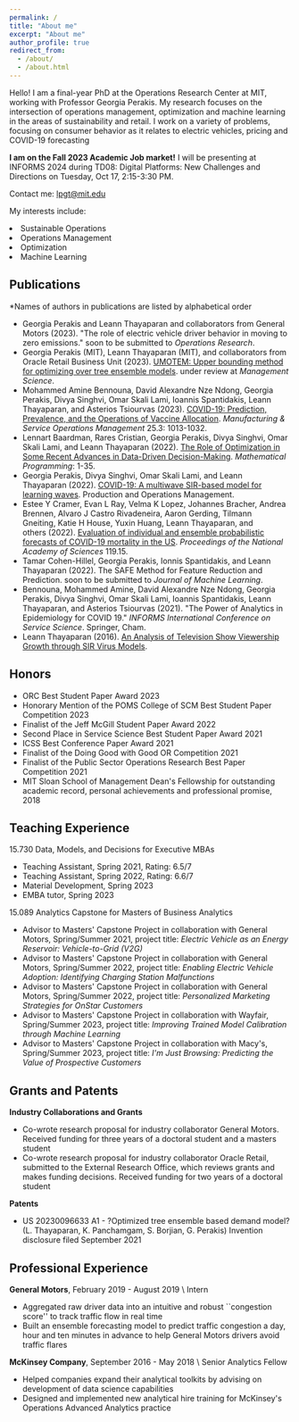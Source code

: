 ```yaml
---
permalink: /
title: "About me"
excerpt: "About me"
author_profile: true
redirect_from: 
  - /about/
  - /about.html
---
```


Hello! I am a final-year PhD at the Operations Research Center at MIT, working with Professor Georgia Perakis. My research focuses on the intersection of operations management, optimization and machine learning in the areas of sustainability and retail. I work on a variety of problems, focusing on consumer behavior as it relates to electric vehicles, pricing and COVID-19 forecasting

**I am on the Fall 2023 Academic Job market!** I will be presenting at INFORMS 2024 during TD08: Digital Platforms: New Challenges and Directions on Tuesday, Oct 17, 2:15-3:30 PM. 

Contact me: lpgt@mit.edu

My interests include:
<li>Sustainable Operations</li><li>Operations Management</li><li>Optimization</li><li>Machine Learning</li>


## Publications

\*Names of authors in publications are listed by alphabetical order

* Georgia Perakis and Leann Thayaparan and collaborators from General Motors (2023). "The role of electric vehicle driver behavior in moving to zero emissions." soon to be submitted to *Operations Research*.
* Georgia Perakis (MIT), Leann Thayaparan (MIT), and collaborators from Oracle Retail Business Unit (2023). [UMOTEM: Upper bounding
method for optimizing over tree ensemble models](https://papers.ssrn.com/sol3/papers.cfm?abstract_id=3972341). under review at *Management Science*.
* Mohammed Amine Bennouna, David Alexandre Nze Ndong, Georgia Perakis, Divya Singhvi, Omar Skali Lami, Ioannis Spantidakis, Leann Thayaparan, and Asterios Tsiourvas (2023). [COVID-19: Prediction, Prevalence, and the Operations of Vaccine Allocation](https://pubsonline.informs.org/doi/abs/10.1287/msom.2022.1160). *Manufacturing & Service Operations Management* 25.3: 1013-1032.
* Lennart Baardman, Rares Cristian, Georgia Perakis, Divya Singhvi, Omar Skali Lami, and Leann Thayaparan (2022). [The Role of Optimization in Some Recent Advances in Data-Driven Decision-Making](https://link.springer.com/article/10.1007/s10107-022-01874-9). *Mathematical Programming*: 1-35.
* Georgia Perakis, Divya Singhvi, Omar Skali Lami, and Leann Thayaparan (2022). [COVID-19: A multiwave SIR-based model for learning waves](https://onlinelibrary.wiley.com/doi/pdf/10.1111/poms.13681). Production and Operations Management.
* Estee Y Cramer, Evan L Ray, Velma K Lopez, Johannes Bracher, Andrea Brennen, Alvaro J Castro Rivadeneira, Aaron Gerding, Tilmann Gneiting, Katie H House, Yuxin Huang, Leann Thayaparan, and others (2022). [Evaluation of individual and ensemble probabilistic forecasts of COVID-19 mortality in the US](`). *Proceedings of the National Academy of Sciences* 119.15.
* Tamar Cohen-Hillel, Georgia Perakis, Ionnis Spantidakis, and Leann Thayaparan (2022). The SAFE Method for Feature Reduction and Prediction. soon to be submitted to *Journal of Machine Learning*.
* Bennouna, Mohammed Amine, David Alexandre Nze Ndong, Georgia Perakis, Divya Singhvi, Omar Skali Lami, Ioannis Spantidakis, Leann Thayaparan, and Asterios Tsiourvas (2021). "The Power of Analytics in Epidemiology for COVID 19." *INFORMS International Conference on Service Science*. Springer, Cham.
* Leann Thayaparan (2016). [An Analysis of Television Show Viewership Growth through SIR Virus Models](https://dataspace.princeton.edu/handle/88435/dsp01fq977x201).

## Honors
* ORC Best Student Paper Award 2023
* Honorary Mention of the POMS College of SCM Best Student Paper Competition 2023
* Finalist of the Jeff McGill Student Paper Award 2022
* Second Place in Service Science Best Student Paper Award 2021
* ICSS Best Conference Paper Award 2021
* Finalist of the Doing Good with Good OR Competition 2021
* Finalist of the Public Sector Operations Research Best Paper Competition 2021
* MIT Sloan School of Management Dean's Fellowship for outstanding academic record, personal achievements and professional promise, 2018

## Teaching Experience
15.730 Data, Models, and Decisions for Executive MBAs
* Teaching Assistant, Spring 2021, Rating: 6.5/7 
* Teaching Assistant, Spring 2022, Rating: 6.6/7 
* Material Development, Spring 2023
* EMBA tutor, Spring 2023

15.089 Analytics Capstone for Masters of Business Analytics
* Advisor to Masters' Capstone Project in collaboration with General Motors, Spring/Summer 2021, project title: *Electric Vehicle as an Energy Reservoir: Vehicle-to-Grid (V2G)*
* Advisor to Masters' Capstone Project in collaboration with General Motors, Spring/Summer 2022, project title: *Enabling Electric Vehicle Adoption: Identifying Charging Station Malfunctions*
* Advisor to Masters' Capstone Project in collaboration with General Motors, Spring/Summer 2022, project title: *Personalized Marketing Strategies for OnStar Customers*
* Advisor to Masters' Capstone Project in collaboration with Wayfair, Spring/Summer 2023, project title: *Improving Trained Model Calibration through Machine Learning*
* Advisor to Masters' Capstone Project in collaboration with Macy's, Spring/Summer 2023, project title: *I'm Just Browsing: Predicting the Value of Prospective Customers*

## Grants and Patents
**Industry Collaborations and Grants**
* Co-wrote research proposal for industry collaborator General Motors. Received funding for three years of a doctoral student and a masters student
* Co-wrote research proposal for industry collaborator Oracle Retail, submitted to the External Research Office, which reviews grants and makes funding decisions. Received funding for two years of a doctoral student

**Patents**
* US 20230096633 A1 - ?Optimized tree ensemble based demand model? (L. Thayaparan, K. Panchamgam, S. Borjian, G. Perakis) Invention disclosure filed September 2021


## Professional Experience 
**General Motors**, February 2019 - August 2019 \\
Intern
* Aggregated raw driver data into an intuitive and robust ``congestion score'' to track traffic flow in real time
* Built an ensemble forecasting model to predict traffic congestion a day, hour and ten minutes in advance to help General Motors drivers avoid traffic flares

**McKinsey Company**, September 2016 - May 2018 \\
Senior Analytics Fellow
* Helped companies expand their analytical toolkits by advising on development of data science capabilities 
* Designed and implemented new analytical hire training for McKinsey's Operations Advanced Analytics practice
 

